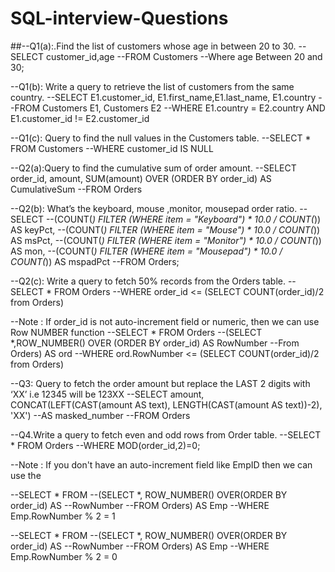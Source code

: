 # SQL-interview-Questions
##--Q1(a):.Find the list of customers whose age in between 20 to 30.
--SELECT customer_id,age
--FROM Customers
--Where age Between 20 and 30;

--Q1(b): Write a query to retrieve the list of customers from the same country.
--SELECT E1.customer_id, E1.first_name,E1.last_name, E1.country
--FROM Customers E1, Customers E2
--WHERE E1.country = E2.country AND E1.customer_id != E2.customer_id

--Q1(c): Query to find the null values in the Customers table.
--SELECT * FROM Customers
--WHERE customer_id IS NULL

--Q2(a):Query to find the cumulative sum of order amount.
--SELECT order_id, amount, SUM(amount) OVER (ORDER BY order_id) AS CumulativeSum
--FROM Orders

--Q2(b): What’s the keyboard, mouse ,monitor, mousepad order ratio.
--SELECT
--(COUNT(*) FILTER (WHERE item = "Keyboard") * 10.0 / COUNT(*)) AS keyPct,
--(COUNT(*) FILTER (WHERE item = "Mouse") * 10.0 / COUNT(*)) AS msPct,
--(COUNT(*) FILTER (WHERE item = "Monitor") * 10.0 / COUNT(*)) AS mon,
--(COUNT(*) FILTER (WHERE item = "Mousepad") * 10.0 / COUNT(*)) AS mspadPct
--FROM Orders;

--Q2(c): Write a query to fetch 50% records from the Orders table.
--SELECT * FROM Orders
--WHERE order_id <= (SELECT COUNT(order_id)/2 from Orders)

--Note : If order_id is not auto-increment field or numeric, then we can use Row NUMBER function
--SELECT * FROM Orders
--(SELECT *,ROW_NUMBER() OVER (ORDER BY order_id) AS RowNumber
--From Orders) AS ord
--WHERE ord.RowNumber <= (SELECT COUNT(order_id)/2 from Orders)

--Q3: Query to fetch the order amount but replace the LAST 2 digits with ‘XX’ i.e 12345 will be 123XX
--SELECT amount, CONCAT(LEFT(CAST(amount AS text), LENGTH(CAST(amount AS text))-2), 'XX')
--AS masked_number
--FROM Orders

--Q4.Write a query to fetch even and odd rows from Order table.
--SELECT * FROM Orders
--WHERE MOD(order_id,2)=0;

--Note : If you don't have an auto-increment field like EmpID then we can use the

--SELECT * FROM
--(SELECT *, ROW_NUMBER() OVER(ORDER BY order_id) AS
--RowNumber
--FROM Orders) AS Emp
--WHERE Emp.RowNumber % 2 = 1

--SELECT * FROM
--(SELECT *, ROW_NUMBER() OVER(ORDER BY order_id) AS
--RowNumber
--FROM Orders) AS Emp
--WHERE Emp.RowNumber % 2 = 0
